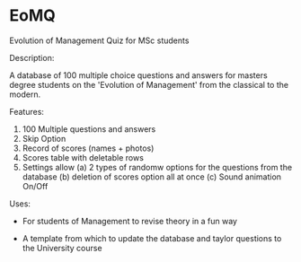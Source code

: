# EoMQ
Evolution of Management Quiz for MSc students

Description:

A database of 100 multiple choice questions and answers for masters degree students on the 'Evolution of Management' from the classical to the modern.

Features:

1. 100 Multiple questions and answers
2. Skip Option
3. Record of scores (names + photos)
4. Scores table with deletable rows
5. Settings allow (a) 2 types of randomw options for the questions from the database (b) deletion of scores option all at once (c) Sound animation On/Off

Uses:

- For students of Management to revise theory in a fun way

- A template from which to update the database and taylor questions to the University course
